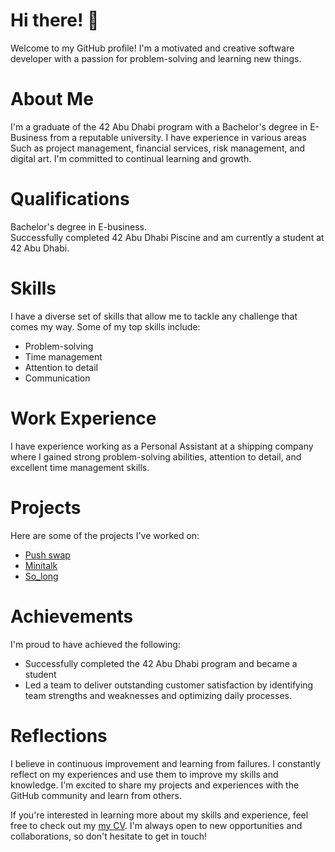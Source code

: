 # Hi there! 👋 <br>
Welcome to my GitHub profile! I'm a motivated and creative software developer with a passion for problem-solving and learning new things. <br>

# About Me <br>
I'm a graduate of the 42 Abu Dhabi program with a Bachelor's degree in E-Business from a reputable university. I have experience in various areas <br> Such as project management, financial services, risk management, and digital art. I'm committed to continual learning and growth.  <br>
# Qualifications <br>
Bachelor's degree in E-business. <br>
Successfully completed 42 Abu Dhabi Piscine and am currently a student at 42 Abu Dhabi. <br>
# Skills <br>
I have a diverse set of skills that allow me to tackle any challenge that comes my way. Some of my top skills include: <br>

* Problem-solving <br>
* Time management <br>
* Attention to detail <br>
* Communication <br>
# Work Experience <br>
I have experience working as a Personal Assistant at a shipping company where I gained strong problem-solving abilities, attention to detail, and excellent time management skills. <br>

# Projects <br>
Here are some of the projects I've worked on: <br>

* [Push swap](https://github.com/UchihaShaco/Push_swap) <br>
* [Minitalk](https://github.com/UchihaShaco/tinytalk) <br>
* [So_long](https://github.com/UchihaShaco/so_long) <br>
# Achievements <br>
I'm proud to have achieved the following: <br>

* Successfully completed the 42 Abu Dhabi program and became a student <br>
* Led a team to deliver outstanding customer satisfaction by identifying team strengths and weaknesses and optimizing daily processes. <br>

# Reflections <br>
I believe in continuous improvement and learning from failures. I constantly reflect on my experiences and use them to improve my skills and knowledge. I'm excited to share my projects and experiences with the GitHub community and learn from others.

If you're interested in learning more about my skills and experience, feel free to check out my  [my CV](https://drive.google.com/file/d/14KWNE-qZN_fFykdpCqPdniKqvXIX23m2/view?usp=sharing). I'm always open to new opportunities and collaborations, so don't hesitate to get in touch!

